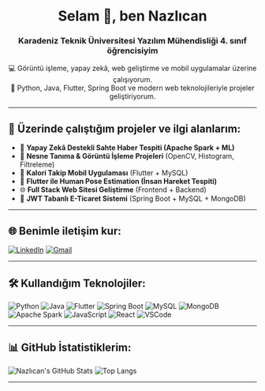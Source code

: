 <h1 align="center">Selam 👋, ben Nazlıcan</h1>
<h3 align="center">Karadeniz Teknik Üniversitesi Yazılım Mühendisliği 4. sınıf öğrencisiyim</h3>

<p align="center">
  💻 Görüntü işleme, yapay zekâ, web geliştirme ve mobil uygulamalar üzerine çalışıyorum.<br/>
  🎯 Python, Java, Flutter, Spring Boot ve modern web teknolojileriyle projeler geliştiriyorum.
</p>

---

## 🔭 Üzerinde çalıştığım projeler ve ilgi alanlarım:
- 🧠 **Yapay Zekâ Destekli Sahte Haber Tespiti (Apache Spark + ML)**
- 📸 **Nesne Tanıma & Görüntü İşleme Projeleri** (OpenCV, Histogram, Filtreleme)
- 📱 **Kalori Takip Mobil Uygulaması** (Flutter + MySQL)
- 🧍 **Flutter ile Human Pose Estimation (İnsan Hareket Tespiti)**
- 🌐 **Full Stack Web Sitesi Geliştirme** (Frontend + Backend)
- 🛒 **JWT Tabanlı E-Ticaret Sistemi** (Spring Boot + MySQL + MongoDB)

---

## 🌐 Benimle iletişim kur:
[![LinkedIn](https://img.shields.io/badge/LinkedIn-blue?logo=linkedin&style=for-the-badge)](https://www.linkedin.com/in/nazlıcan-arslan-4368382a6)
[![Gmail](https://img.shields.io/badge/Gmail-red?logo=gmail&style=for-the-badge)](mailto:nazlicanarslan09@gmail.com)

---

## 🛠️ Kullandığım Teknolojiler:
![Python](https://img.shields.io/badge/Python-3670A0?style=for-the-badge&logo=python&logoColor=ffdd54)
![Java](https://img.shields.io/badge/Java-ED8B00?style=for-the-badge&logo=openjdk&logoColor=white)
![Flutter](https://img.shields.io/badge/Flutter-02569B?style=for-the-badge&logo=flutter&logoColor=white)
![Spring Boot](https://img.shields.io/badge/Spring_Boot-6DB33F?style=for-the-badge&logo=spring-boot&logoColor=white)
![MySQL](https://img.shields.io/badge/MySQL-005C84?style=for-the-badge&logo=mysql&logoColor=white)
![MongoDB](https://img.shields.io/badge/MongoDB-4EA94B?style=for-the-badge&logo=mongodb&logoColor=white)
![Apache Spark](https://img.shields.io/badge/Apache_Spark-FDEE21?style=for-the-badge&logo=apachespark&logoColor=black)
![JavaScript](https://img.shields.io/badge/JavaScript-F7DF1E?style=for-the-badge&logo=javascript&logoColor=black)
![React](https://img.shields.io/badge/React-20232A?style=for-the-badge&logo=react&logoColor=61DAFB)
![VSCode](https://img.shields.io/badge/VS_Code-007ACC?style=for-the-badge&logo=visual-studio-code&logoColor=white)

---

## 📊 GitHub İstatistiklerim:
![Nazlıcan's GitHub Stats](https://github-readme-stats.vercel.app/api?username=nazlicnn09&show_icons=true&theme=radical)
![Top Langs](https://github-readme-stats.vercel.app/api/top-langs/?username=nazlicnn09&layout=compact&theme=radical)

---
